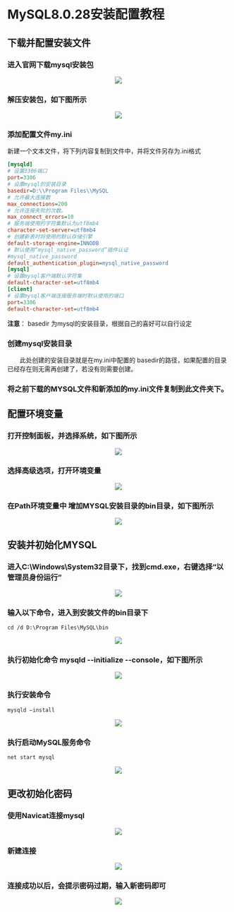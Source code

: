 # MySQL8.0.28安装配置教程
## 下载并配置安装文件

### 进入官网下载mysql安装包
<p align="center"><img src="/blogimage/MySQL/1.png"></p> 

### 解压安装包，如下图所示
<p align="center"><img src="/blogimage/MySQL/2.png"></p> 

### 添加配置文件my.ini

新建一个文本文件，将下列内容复制到文件中，并将文件另存为.ini格式
```ini
[mysqld]
# 设置3306端口
port=3306
# 设置mysql的安装目录
basedir=D:\\Program Files\\MySQL
# 允许最大连接数
max_connections=200
# 允许连接失败的次数。
max_connect_errors=10
# 服务端使用的字符集默认为utf8mb4
character-set-server=utf8mb4
# 创建新表时将使用的默认存储引擎
default-storage-engine=INNODB
# 默认使用“mysql_native_password”插件认证
#mysql_native_password
default_authentication_plugin=mysql_native_password
[mysql]
# 设置mysql客户端默认字符集
default-character-set=utf8mb4
[client]
# 设置mysql客户端连接服务端时默认使用的端口
port=3306
default-character-set=utf8mb4
```
**注意**： basedir 为mysql的安装目录，根据自己的喜好可以自行设定

### 创建mysql安装目录

&emsp;&emsp;此处创建的安装目录就是在my.ini中配置的 basedir的路径，如果配置的目录已经存在则无需再创建了，若没有则需要创建。

### 将之前下载的MYSQL文件和新添加的my.ini文件复制到此文件夹下。

## 配置环境变量

### 打开控制面板，并选择系统，如下图所示

<p align="center"><img src="/blogimage/MySQL/3.png"></p> 

### 选择高级选项，打开环境变量

<p align="center"><img src="/blogimage/MySQL/4.png"></p> 

### 在Path环境变量中 增加MYSQL安装目录的bin目录，如下图所示
<p align="center"><img src="/blogimage/MySQL/5.png"></p> 


## 安装并初始化MYSQL

### 进入C:\Windows\System32目录下，找到cmd.exe，右键选择“以管理员身份运行”

<p align="center"><img src="/blogimage/MySQL/6.png"></p> 

### 输入以下命令，进入到安装文件的bin目录下
```shell
cd /d D:\Program Files\MySQL\bin
```

<p align="center"><img src="/blogimage/MySQL/7.png"></p> 

### 执行初始化命令 mysqld --initialize --console，如下图所示
<p align="center"><img src="/blogimage/MySQL/8.png"></p> 

### 执行安装命令  
```shell
mysqld –install
```
<p align="center"><img src="/blogimage/MySQL/9.png"></p> 

### 执行启动MySQL服务命令
```shell
net start mysql
```

<p align="center"><img src="/blogimage/MySQL/10.png"></p> 

## 更改初始化密码

### 使用Navicat连接mysql
<p align="center"><img src="/blogimage/MySQL/11.png"></p> 

### 新建连接
<p align="center"><img src="/blogimage/MySQL/12.png"></p> 


### 连接成功以后，会提示密码过期，输入新密码即可
<p align="center"><img src="/blogimage/MySQL/13.png"></p> 


